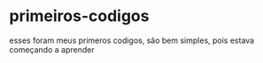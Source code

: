 # primeiros-codigos
 esses foram meus primeros codigos, são bem simples, pois estava começando a aprender
